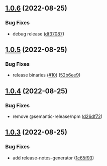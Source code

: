 ## [1.0.6](https://github.com/kesav21/go-lambda-builder/compare/v1.0.5...v1.0.6) (2022-08-25)


### Bug Fixes

* debug release ([df37087](https://github.com/kesav21/go-lambda-builder/commit/df370878f205b331a5770d04a7aa2f6edc0a29fa))

## [1.0.5](https://github.com/kesav21/go-lambda-builder/compare/v1.0.4...v1.0.5) (2022-08-25)


### Bug Fixes

* release binaries ([#10](https://github.com/kesav21/go-lambda-builder/issues/10)) ([52b6ee9](https://github.com/kesav21/go-lambda-builder/commit/52b6ee911dcc5b1459a4bfdd3ded0975d527fe3f))

## [1.0.4](https://github.com/kesav21/go-lambda-builder/compare/v1.0.3...v1.0.4) (2022-08-25)


### Bug Fixes

* remove @semantic-release/npm ([d26df72](https://github.com/kesav21/go-lambda-builder/commit/d26df72422696df99a960549734240d752f2cefd))

## [1.0.3](https://github.com/kesav21/go-lambda-builder/compare/v1.0.2...v1.0.3) (2022-08-25)


### Bug Fixes

* add release-notes-generator ([1c65f93](https://github.com/kesav21/go-lambda-builder/commit/1c65f935debdc31d2baa9abc2a5353fb49f3f96d))
